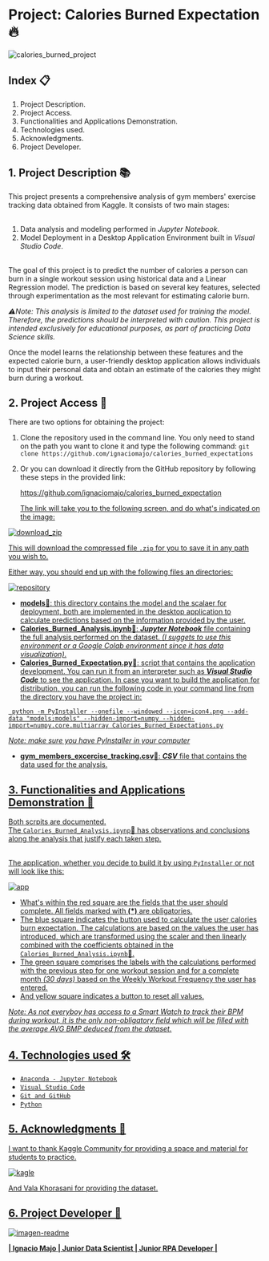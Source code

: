 # Project: Calories Burned Expectation 🔥

![calories_burned_project](https://github.com/user-attachments/assets/b276b254-b258-467f-8b58-6a57337d906f)


## Index 📋

1. Project Description.
2. Project Access.
3. Functionalities and Applications Demonstration.
4. Technologies used.
5. Acknowledgments.
6. Project Developer.

## 1. Project Description 📚

This project presents a comprehensive analysis of gym members' exercise tracking data obtained from Kaggle. It consists of two main stages:<br><br>

1. Data analysis and modeling performed in *Jupyter Notebook*.<br>
2. Model Deployment in a Desktop Application Environment built in *Visual Studio Code*.<br><br>

The goal of this project is to predict the number of calories a person can burn in a single workout session using historical data and a Linear Regression model. 
The prediction is based on several key features, selected through experimentation as the most relevant for estimating calorie burn.

*⚠️Note: This analysis is limited to the dataset used for training the model. Therefore, the predictions should be interpreted with caution.
This project is intended exclusively for educational purposes, as part of practicing Data Science skills.*

Once the model learns the relationship between these features and the expected calorie burn, a user-friendly desktop application allows individuals to input their personal data 
and obtain an estimate of the calories they might burn during a workout.


## 2. Project Access 📂

There are two options for obtaining the project:

1. Clone the repository used in the command line. You only need to stand on the path you want to clone it and type the following command:
   `git clone https://github.com/ignaciomajo/calories_burned_expectations`

2. Or you can download it directly from the GitHub repository by following these steps in the provided link:
   <p><a href="https://github.com/ignaciomajo/calories_burned_expectation">https://github.com/ignaciomajo/calories_burned_expectation</p>

   The link will take you to the following screen, and do what's indicated on the image:

![download_zip](https://github.com/user-attachments/assets/5fa0c947-9e42-42e7-9552-16f13bcaa3e9)
   
This will download the compressed file `.zip` for you to save it in any path you wish to.

Either way, you should end up with the following files an directories:

![repository](https://github.com/user-attachments/assets/32e744b5-aea2-4a19-81e9-394fcdc3ab97)

* **models**📁: this directory contains the model and the scalaer for deployment, both are implemented in the desktop application to calculate predictions based on the information provided by the user.
* **Calories_Burned_Analysis.ipynb**📄: ***Jupyter Notebook*** file containing the full analysis performed on the dataset. *(I suggets to use this environment or a Google Colab
  environment since it has data visualization)*.
* **Calories_Burned_Expectation.py**📄: script that contains the application development. You can run it from an interpreter such as ***Visual Studio Code*** to see the application. In case you want to build the application for distribution, you can run the following code in your command line from the directory you have the project in:<br>

` python -m PyInstaller --onefile --windowed --icon=icon4.png --add-data "models;models" --hidden-import=numpy --hidden-import=numpy.core.multiarray Calories_Burned_Expectations.py`

*Note: make sure you have PyInstaller in your computer*

* **gym_members_excercise_tracking.csv**📄: ***CSV*** file that contains the data used for the analysis.

## 3. Functionalities and Applications Demonstration 📝

Both scrpits are documented.<br>
The `Calories_Burned_Analysis.ipynp`📄 has observations and conclusions along the analysis that justify each taken step.
<br><br>

The application, whether you decide to build it by using `PyInstaller` or not will look like this:

![app](https://github.com/user-attachments/assets/29b31df3-b39a-46b6-91b9-d138b72f1b10)

* What's within the red square are the fields that the user should complete. All fields marked with **(*)** are obligatories.<br>
* The blue square indicates the button used to calculate the user calories burn expectation. The calculations are based on the values the user has introduced, which are transformed using the scaler and then linearly combined with the coefficients obtained in the `Calories_Burned_Analysis.ipynb`📄.<br>
* The green square comprises the labels with the calculations performed with the previous step for one workout session and for a complete month *(30 days)* based on the Weekly Workout Frequency the user has entered.<br>
* And yellow square indicates a button to reset all values.

*Note: As not everyboy has access to a Smart Watch to track their BPM during workout, it is the only non-obligatory field which will be filled with the average AVG BMP deduced from the dataset.*

## 4. Technologies used 🛠️

* `Anaconda - Jupyter Notebook`
* `Visual Studio Code`
* `Git and GitHub`
* `Python`

## 5. Acknowledgments 🤝

I want to thank Kaggle Community for providing a space and material for students to practice.

![kagle](https://github.com/user-attachments/assets/c01c46a8-20dd-4c5f-a135-f688e056064e)

And Vala Khorasani for providing the dataset.

## 6. Project Developer 👷

![imagen-readme](https://github.com/user-attachments/assets/133bc743-0424-4120-a7a6-7245d2f28f8c)

**| Ignacio Majo | Junior Data Scientist | Junior RPA Developer |**
